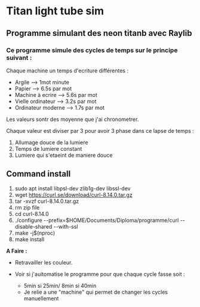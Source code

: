 # Titan light tube sim 

## Programme simulant des neon titanb avec Raylib

### Ce programme simule des cycles de temps sur le principe suivant :

Chaque machine un temps d'ecriture différentes : 

- Argile             --> 1mot minute 
- Papier             --> 6.5s par mot 
- Machine à ecrire   --> 5.6s par mot
- Vielle ordinateur  --> 3.2s par mot 
- Ordinateur moderne --> 1.7s par mot 

Les valeurs sontr des moyenne que j'ai chronometrer. 

Chaque valeur est diviser par 3 pour avoir 3 phase dans ce lapse de temps :

1. Allumage douce de la lumiere 
2. Temps de lumiere constant 
3. Lumiere qui s'etaeint de maniere douce 


## Command install

1. sudo apt install libpsl-dev zlib1g-dev libssl-dev
2. wget https://curl.se/download/curl-8.14.0.tar.gz 
3. tar -xvzf curl-8.14.0.tar.gz
4. rm zip file
5. cd curl-8.14.0
6. ./configure --prefix=$HOME/Documents/Diploma/programme/curl --disable-shared --with-ssl
7. make -j$(nproc)
8. make install


**A Faire :**

- Retravailler les couleur. 
- Voir si j'auitomatise le programme pour que chaque cycle fasse soit :  
  
   - 5min si 25min/ 8min si 40min  
   - Je relie a une "machine" qui permet de changer les cycles manuellement 






